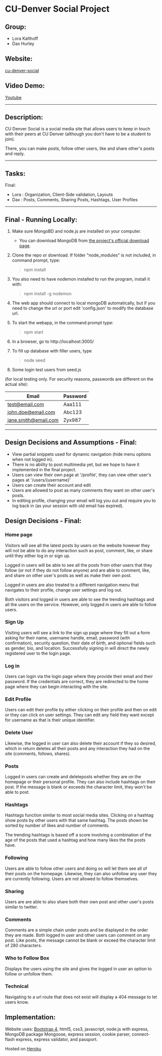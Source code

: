 # CU-Denver Social Project
## Group:
+ Lora Kalthoff
+ Dax Hurley

## Website:
[cu-denver-social](https://cu-denver-social.herokuapp.com/)

## Video Demo:
[Youtube](https://www.youtube.com/watch?v=fAGVmWUuL54)

---
## Description:

CU Denver Social is a social media site that allows users to keep in touch with their peers at CU Denver (although you don't have to be a student to join). 

There, you can make posts, follow other users, like and share other's posts and reply. 

---
## Tasks:
Final:
- Lora : Organization, Client-Side validation, Layouts
- Dax : Posts, Comments, Sharing Posts, Hashtags, User Profiles

---
## Final - Running Locally:

1. Make sure MongoBD and node.js are installed on your computer.
    - You can download MongoDB from [the project's official download page](https://www.mongodb.com/try/download/community).
2. Clone the repo or download. If folder "node_modules" is not included, in command prompt, type:
    >npm install
3. You also need to have nodemon installed to run the program, install it with:
    >npm install -g nodemon
3. The web app should connect to local mongoDB automatically, but if you need to change the url or port edit 'config.json' to modify the database url.
4. To start the webapp, in the command prompt type:
    >npm start
5. In a browser, go to http://localhost:3000/
6. To fill up database with filler users, type
    >node seed

7. Some login test users from seed.js 

(for local testing only. For security reasons, passwords are
different on the actual site):

| Email | Password |
---| ---
| test@email.com | Aaa111 |
| john.doe@email.com | Abc123 |
| jane.smith@email.com | Zyx987 |
---

## Design Decisions and Assumptions - Final:
 - View partial snippets used for dynamic navigation (hide menu options when not logged in).
 - There is no ability to post multimedia yet, but we hope to have it implemented in the final project.
 - Users can view their own page at '/profile', they can view other user's pages at '/users/{username}'
 - Users can create their account and edit
- Users are allowed to post as many comments they want on other user's posts.
- In editing profile, changing your email will log you out and require you to log back in (as your session with old email has expired).

## Design Decisions - Final:

### Home page
Visitors will see all the latest posts by users on the website however they will not be able to do any interaction such as post, comment, like, or share until they either log in or sign up. 

Logged in users will be able to see all the posts from other users that they follow (or not if they do not follow anyone) and are able to comment, like, and share on other user's posts as well as make their own post.

Logged in users are also treated to a different navigation menu that navigates to their profile, change user settings and log out.

Both visitors and logged in users are able to see the trending hashtags and all the users on the service. However, only logged in users are able to follow users.

### Sign Up
Visiting users will see a link to the sign up page where they fill out a form asking for their name, username handle, email, password (with confirmation), security question, their date of birth, and optional fields such as gender, bio, and location.
Successfully signing in will direct the newly registered user to the login page.

### Log in
Users can login via the login page where they provide their email and their password. If the credentials are correct, they are redirected to the home page where they can begin interacting with the site. 

### Edit Profile
Users can edit their profile by either clicking on their profile and then on edit or they can click on user settings. They can edit any field they want except for username as that is their unique identifier. 

### Delete User
Likewise, the logged in user can also delete their account if they so desired, which in return deletes all their posts and any interaction they had on the site (comments, follows, shares).

### Posts
Logged in users can create and deleteposts whether they are on the homepage or their personal profile. They can also include hashtags on their post. If the message is blank or exceeds the character limit, they won't be able to post.

### Hashtags
Hashtags function similar to most social media sites. Clicking on a hashtag show posts by other users with that same hashtag. The posts shown be sorted by number of likes and number of comments.

The trending hashtags is based off a score involving a combination of the age of the posts that used a hashtag and how many likes the the posts have.

### Following
Users are able to follow other users and doing so will let them see all of their posts on the homepage. Likewise, they can also unfollow any user they are currently following. Users are not allowed to follow themselves.

### Sharing
Users are are able to also share both their own post and other user's posts similar to twitter.

### Comments
Comments are a simple chain under posts and be displayed in the order they are made. Both logged in user and other users can comment on any post. Like posts, the message cannot be blank or exceed the character limit of 280 characters.

### Who to Follow Box
Displays the users using the site and gives the logged in user an option to follow or unfollow them.

### Technical
Navigating to a url route that does not exist will display a 404 message to let users know.

## Implementation:
Website uses:
 [Bootstrap 4](https://getbootstrap.com/), html5, css3, javascript, node.js with express, MongoDB package Mongoose, express session, cookie parser, connect-flash express, express validator, and passport.
 
 Hosted on [Heroku](https://www.heroku.com/)


